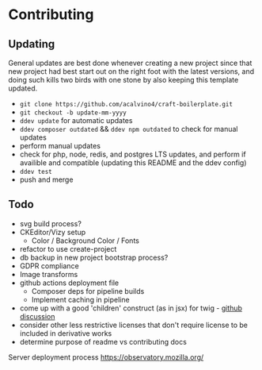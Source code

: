 # Contributing

## Updating

General updates are best done whenever creating a new project since that new project had best start out on the right foot with the latest versions, and doing such kills two birds with one stone by also keeping this template updated.

- `git clone https://github.com/acalvino4/craft-boilerplate.git`
- `git checkout -b update-mm-yyyy`
- `ddev update` for automatic updates
- `ddev composer outdated` && `ddev npm outdated` to check for manual updates
- perform manual updates
- check for php, node, redis, and postgres LTS updates, and perform if availible and compatible (updating this README and the ddev config)
- `ddev test`
- push and merge

## Todo

- svg build process?
- CKEditor/Vizy setup
  - Color / Background Color / Fonts
- refactor to use create-project
- db backup in new project bootstrap process?
- GDPR compliance
- Image transforms
- github actions deployment file
  - Composer deps for pipeline builds
  - Implement caching in pipeline
- come up with a good 'children' construct (as in jsx) for twig - [github discussion](https://github.com/craftcms/cms/discussions/12671)
- consider other less restrictive licenses that don't require license to be included in derivative works
- determine purpose of readme vs contributing docs

Server deployment process
https://observatory.mozilla.org/
